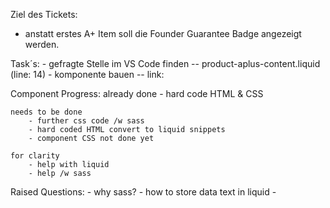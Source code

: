 Ziel des Tickets:

   - anstatt erstes A+ Item soll die Founder Guarantee Badge angezeigt werden.

Task´s:
    - gefragte Stelle im VS Code finden
        -- product-aplus-content.liquid (line: 14)
    - komponente bauen
        -- link: 

Component Progress:
    already done
        - hard code HTML & CSS

    needs to be done
        - further css code /w sass
        - hard coded HTML convert to liquid snippets
        - component CSS not done yet

    for clarity
        - help with liquid
        - help /w sass

Raised Questions:
    - why sass?
    - how to store data text in liquid
    - 
